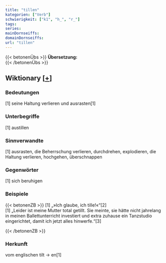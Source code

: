```yaml
---
title: "tillen"
kategorien: ["Verb"]
schwierigkeit: ["k1", "h_", "r_"]
tags:
series:
mainDornseiffs:
domainDornseiffs:
url: "tillen"
---
```


{{< betonenÜbs >}}
**Übersetzung:**  
{{< /betonenÜbs >}}

## Wiktionary [[+](https://de.wiktionary.org/wiki/tillen)]

### Bedeutungen
[1] seine Haltung verlieren und ausrasten[1]  

### Unterbegriffe
[1] austillen  

### Sinnverwandte
[1] ausrasten, die Beherrschung verlieren, durchdrehen, explodieren, die Haltung verlieren, hochgehen, überschnappen  

### Gegenwörter
[1] sich beruhigen  

### Beispiele
{{< betonenZB >}}
[1] „»Ich glaube, ich tille!«“[2]  
[1] „Leider ist meine Mutter total getillt. Sie meinte, sie hätte nicht jahrelang in meinen Ballettunterricht investiert und extra zuhause ein Tanzstudio eingerichtet, damit ich jetzt alles hinwerfe.“[3]  

{{< /betonenZB >}}
### Herkunft
vom englischen tilt → en[1]  


